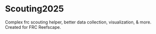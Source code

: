 # Scouting2025
Complex frc scouting helper, better data collection, visualization, & more. Created for FRC Reefscape.

